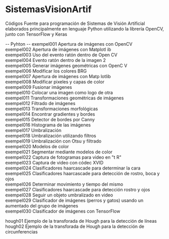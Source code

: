 # SistemasVisionArtif
Códigos Fuente para programación de Sistemas de Visión Artificial elaborados principalmente en lenguaje Python utilizando la librería OpenCV, junto con TensorFlow y Keras

-- Pyhton --
exempel001 Apertura de imágenes con OpenCV  
exempel002 Apertura de imágenes con Matplotl  ib  
exempel003 Uso del evento ratón dentro de Open  CV  
exempel004 Evento ratón dentro de la imagen 2    
exempel005 Generar imágenes geométricas con OpenC  V  
exempel006 Modificar los colores BRG    
exempel007 Apertura de imágenes con Matp  lotlib  
exempel008 Modificar pixeles y capas de color    
exempel009 Fusionar imágenes    
exempel010 Colocar una imagen como logo de otra    
exempel011 Transformaciones geométricas de imágenes    
exempel012 Filtrado de imágenes    
exempel013 Transformaciones morfológicas    
exempel014 Encontrar gradientes y bordes    
exempel015 Detector de bordes por Canny    
exempel016 Histograma de las imágenes    
exempel017 Umbralización    
exempel018 Umbralización utilizando filtros    
exempel019 Umbralización con Otsu y filtrado  
exempel020 Modelos de color  
exempel021 Segmentar mediante modelos de color    
exempel022 Captura de fotogramas para video en "t R"    
exempel023 Captura de video con códec XVID  
exempel024 Clasificadores haarcascade para determinar la cara  
exempel025 Clasificadores haarcascade para detección de rostro, boca y ojos  
exempel026 Determinar movimiento y tiempo del mismo  
exempel027 Clasificadores haarcascade para detección rostro y ojos  
exempel028 Seguir un objeto umbralizado en video  
exempel029 Clasificador de imágenes (perros y gatos) usando un aumentado del grupo de imágenes  
exempel030 Clasificador de imágenes con TensorFlow  

hough01 Ejemplo de la transforada de Hough para la detección de líneas  
hough02 Ejemplo de la transforada de Hough para la detección de circunferencias  
